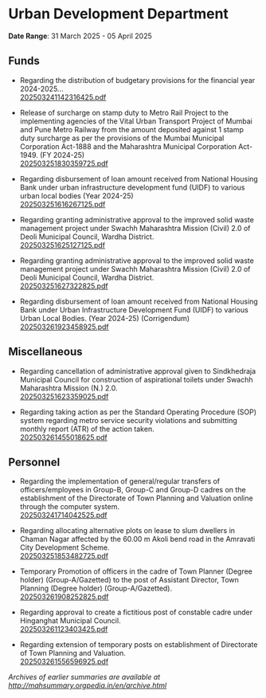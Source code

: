 # Urban Development Department

**Date Range**: 31 March 2025 - 05 April 2025


## Funds
- Regarding the distribution of budgetary provisions for the financial year 2024-2025...\
  [202503241142316425.pdf](https://gr.maharashtra.gov.in/Site/Upload/Government%20Resolutions/English/202503241142316425.pdf)

- Release of surcharge on stamp duty to Metro Rail Project to the implementing agencies of the Vital Urban Transport Project of Mumbai and Pune Metro Railway from the amount deposited against 1 stamp duty surcharge as per the provisions of the Mumbai Municipal Corporation Act-1888 and the Maharashtra Municipal Corporation Act-1949. (FY 2024-25)\
  [202503251830359725.pdf](https://gr.maharashtra.gov.in/Site/Upload/Government%20Resolutions/English/202503251830359725.pdf)

- Regarding disbursement of loan amount received from National Housing Bank under urban infrastructure development fund (UIDF) to various urban local bodies (Year 2024-25)\
  [202503251616267125.pdf](https://gr.maharashtra.gov.in/Site/Upload/Government%20Resolutions/English/202503251616267125.pdf)

- Regarding granting administrative approval to the improved solid waste management project under Swachh Maharashtra Mission (Civil) 2.0 of Deoli Municipal Council, Wardha District.\
  [202503251625127125.pdf](https://gr.maharashtra.gov.in/Site/Upload/Government%20Resolutions/English/202503251625127125.pdf)

- Regarding granting administrative approval to the improved solid waste management project under Swachh Maharashtra Mission (Civil) 2.0 of Deoli Municipal Council, Wardha District.\
  [202503251627322825.pdf](https://gr.maharashtra.gov.in/Site/Upload/Government%20Resolutions/English/202503251627322825.pdf)

- Regarding disbursement of loan amount received from National Housing Bank under Urban Infrastructure Development Fund (UIDF) to various Urban Local Bodies. (Year 2024-25) (Corrigendum)\
  [202503261923458925.pdf](https://gr.maharashtra.gov.in/Site/Upload/Government%20Resolutions/English/202503261923458925.pdf.pdf)

## Miscellaneous
- Regarding cancellation of administrative approval given to Sindkhedraja Municipal Council for construction of aspirational toilets under Swachh Maharashtra Mission (N.) 2.0.\
  [202503251623359025.pdf](https://gr.maharashtra.gov.in/Site/Upload/Government%20Resolutions/English/202503251623359025.pdf)

- Regarding taking action as per the Standard Operating Procedure (SOP) system regarding metro service security violations and submitting monthly report (ATR) of the action taken.\
  [202503261455018625.pdf](https://gr.maharashtra.gov.in/Site/Upload/Government%20Resolutions/English/202503261455018625.pdf)

## Personnel
- Regarding the implementation of general/regular transfers of officers/employees in Group-B, Group-C and Group-D cadres on the establishment of the Directorate of Town Planning and Valuation online through the computer system.\
  [202503241714042525.pdf](https://gr.maharashtra.gov.in/Site/Upload/Government%20Resolutions/English/202503241714042525.pdf)

- Regarding allocating alternative plots on lease to slum dwellers in Chaman Nagar affected by the 60.00 m Akoli bend road in the Amravati City Development Scheme.\
  [202503251853482725.pdf](https://gr.maharashtra.gov.in/Site/Upload/Government%20Resolutions/English/202503251853482725.pdf)

- Temporary Promotion of officers in the cadre of Town Planner (Degree holder) (Group-A/Gazetted) to the post of Assistant Director, Town Planning (Degree holder) (Group-A/Gazetted).\
  [202503261908252825.pdf](https://gr.maharashtra.gov.in/Site/Upload/Government%20Resolutions/English/202503261908252825.pdf)

- Regarding approval to create a fictitious post of constable cadre under Hinganghat Municipal Council.\
  [202503261123403425.pdf](https://gr.maharashtra.gov.in/Site/Upload/Government%20Resolutions/English/202503261123403425.pdf)

- Regarding extension of temporary posts on establishment of Directorate of Town Planning and Valuation.\
  [202503261556596925.pdf](https://gr.maharashtra.gov.in/Site/Upload/Government%20Resolutions/English/202503261556596925.pdf)


*Archives of earlier summaries are available at http://mahsummary.orgpedia.in/en/archive.html*